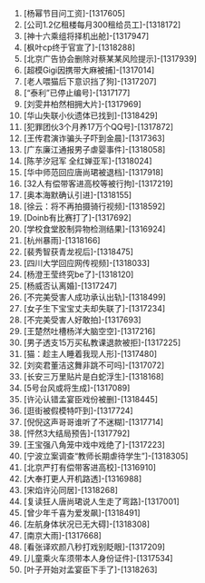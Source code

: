 
1. [杨幂节目问工资]-[1317605]
1. [公司1.2亿租楼每月300租给员工]-[1318172]
1. [神十六乘组将择机出舱]-[1317947]
1. [枫叶cp终于官宣了]-[1318288]
1. [北京广告协会删除对蔡某某风险提示]-[1317939]
1. [超模Gigi因携带大麻被捕]-[1317014]
1. [老人喂猫后下意识挡了狗]-[1317207]
1. [“泰利”已停止编号]-[1317177]
1. [刘雯井柏然相拥大片]-[1317969]
1. [华山失联小伙遗体已找到]-[1318429]
1. [犯罪团伙3个月养17万个QQ号]-[1317872]
1. [王传君演诈骗头子吓到金晨]-[1317363]
1. [广东廉江通报男子虐婴事件]-[1318058]
1. [陈芋汐冠军 全红婵亚军]-[1318024]
1. [华中师范回应唐尚珺被退档]-[1317918]
1. [32人有偿带客进高校等被行拘]-[1317219]
1. [奥本海默确认引进]-[1318155]
1. [徐云：将不再拍摄骑行视频]-[1318592]
1. [Doinb有比赛打了]-[1317692]
1. [学校食堂胶制异物检测结果]-[1316924]
1. [杭州暴雨]-[1318166]
1. [裴秀智获青龙视后]-[1318475]
1. [四川大学回应网传视频]-[1318033]
1. [杨澄王莹终究be了]-[1318120]
1. [杨威否认离婚]-[1317247]
1. [不完美受害人成功承认出轨]-[1318499]
1. [女子生下宝宝丈夫却失联了]-[1317234]
1. [不完美受害人好敢拍]-[1317693]
1. [王楚然吐槽杨洋大脑空空]-[1317216]
1. [男子透支15万买私教课退款被拒]-[1317225]
1. [猫：趁主人睡着我现人形]-[1317480]
1. [刘奕君董洁这舞非跳不可吗]-[1317072]
1. [长安三万里贴片是白蛇浮生]-[1318168]
1. [5号台风或将生成]-[1317089]
1. [许沁认错孟宴臣戏份被删]-[1318445]
1. [逛街被假模特吓到]-[1317724]
1. [倪倪这声哥哥谁听了不迷糊]-[1317714]
1. [怦然3大结局预告]-[1317792]
1. [王宝强八角笼中戏中戏绝了]-[1317223]
1. [宁波立案调查“教师长期虐待学生”]-[1318305]
1. [北京严打有偿带客进高校]-[1316910]
1. [大奉打更人开机路透]-[1316988]
1. [宋焰许沁同居]-[1318268]
1. [复读狂人唐尚珺说人生走了弯路]-[1317001]
1. [曾少年千喜为爱发飙]-[1318491]
1. [左航身体状况已无大碍]-[1318308]
1. [南京大雨]-[1317668]
1. [看张译欢颜八秒打戏别眨眼]-[1317209]
1. [儿童乘火车须带本人身份证件]-[1317534]
1. [叶子开始对孟宴臣下手了]-[1318263]